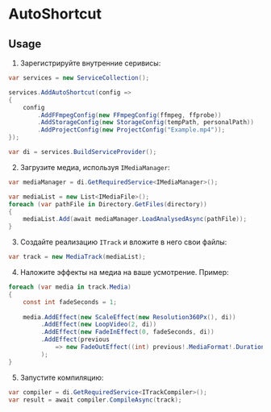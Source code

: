 # AutoShortcut

## Usage

1. Зарегистрируйте внутренние серивисы:

```C#
var services = new ServiceCollection();

services.AddAutoShortcut(config =>
{
    config
        .AddFFmpegConfig(new FFmpegConfig(ffmpeg, ffprobe))
        .AddStorageConfig(new StorageConfig(tempPath, personalPath))
        .AddProjectConfig(new ProjectConfig("Example.mp4"));
});

var di = services.BuildServiceProvider();
```

2. Загрузите медиа, используя `IMediaManager`:

```c#
var mediaManager = di.GetRequiredService<IMediaManager>();

var mediaList = new List<IMediaFile>();
foreach (var pathFile in Directory.GetFiles(directory))
{
    mediaList.Add(await mediaManager.LoadAnalysedAsync(pathFile));
}
```

3. Создайте реализацию `ITrack` и вложите в него свои файлы:

```C#
var track = new MediaTrack(mediaList);
```

4. Наложите эффекты на медиа на ваше усмотрение. Пример:

```C#
foreach (var media in track.Media)
{
    const int fadeSeconds = 1;
    
    media.AddEffect(new ScaleEffect(new Resolution360Px(), di))
         .AddEffect(new LoopVideo(2, di))
         .AddEffect(new FadeInEffect(0, fadeSeconds, di))
         .AddEffect(previous 
             => new FadeOutEffect((int) previous!.MediaFormat!.Duration - fadeSeconds, fadeSeconds, di)
         );
}
```

5. Запустите компиляцию:

```C#
var compiler = di.GetRequiredService<ITrackCompiler>();
var result = await compiler.CompileAsync(track);
```

